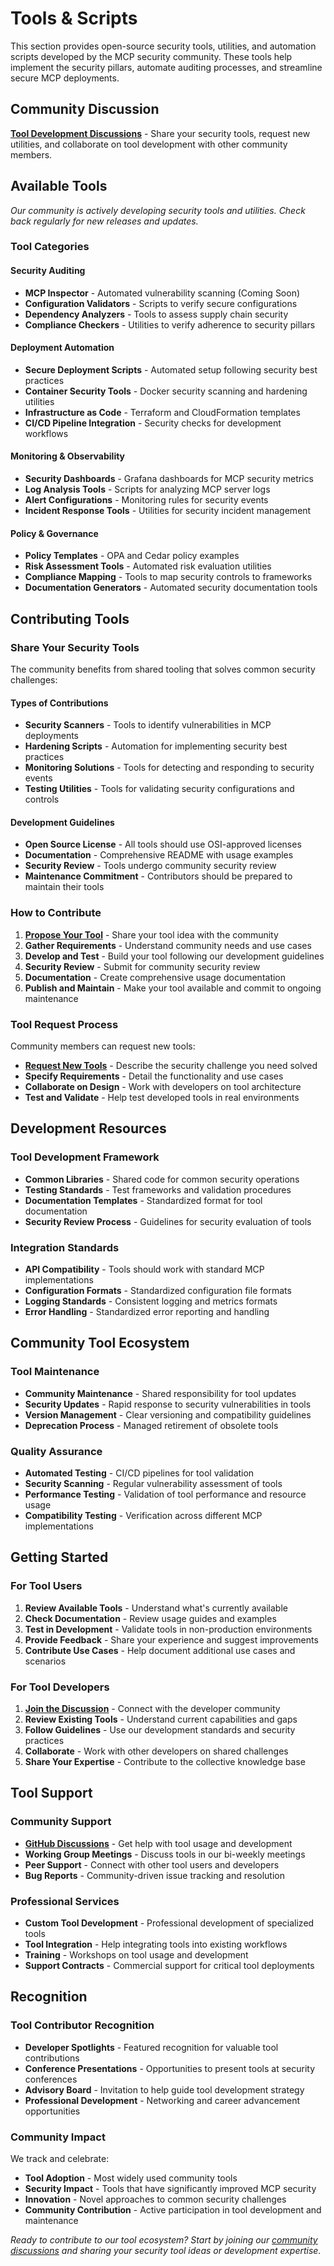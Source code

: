 # Tools & Scripts

This section provides open-source security tools, utilities, and automation scripts developed by the MCP security community. These tools help implement the security pillars, automate auditing processes, and streamline secure MCP deployments.

## Community Discussion

**[Tool Development Discussions](https://github.com/orgs/ModelContextProtocol-Security/discussions)** - Share your security tools, request new utilities, and collaborate on tool development with other community members.

## Available Tools

*Our community is actively developing security tools and utilities. Check back regularly for new releases and updates.*

### Tool Categories

#### Security Auditing
- **MCP Inspector** - Automated vulnerability scanning (Coming Soon)
- **Configuration Validators** - Scripts to verify secure configurations
- **Dependency Analyzers** - Tools to assess supply chain security
- **Compliance Checkers** - Utilities to verify adherence to security pillars

#### Deployment Automation
- **Secure Deployment Scripts** - Automated setup following security best practices
- **Container Security Tools** - Docker security scanning and hardening utilities
- **Infrastructure as Code** - Terraform and CloudFormation templates
- **CI/CD Pipeline Integration** - Security checks for development workflows

#### Monitoring & Observability
- **Security Dashboards** - Grafana dashboards for MCP security metrics
- **Log Analysis Tools** - Scripts for analyzing MCP server logs
- **Alert Configurations** - Monitoring rules for security events
- **Incident Response Tools** - Utilities for security incident management

#### Policy & Governance
- **Policy Templates** - OPA and Cedar policy examples
- **Risk Assessment Tools** - Automated risk evaluation utilities
- **Compliance Mapping** - Tools to map security controls to frameworks
- **Documentation Generators** - Automated security documentation tools

## Contributing Tools

### Share Your Security Tools
The community benefits from shared tooling that solves common security challenges:

#### Types of Contributions
- **Security Scanners** - Tools to identify vulnerabilities in MCP deployments
- **Hardening Scripts** - Automation for implementing security best practices
- **Monitoring Solutions** - Tools for detecting and responding to security events
- **Testing Utilities** - Tools for validating security configurations and controls

#### Development Guidelines
- **Open Source License** - All tools should use OSI-approved licenses
- **Documentation** - Comprehensive README with usage examples
- **Security Review** - Tools undergo community security review
- **Maintenance Commitment** - Contributors should be prepared to maintain their tools

### How to Contribute

1. **[Propose Your Tool](https://github.com/orgs/ModelContextProtocol-Security/discussions)** - Share your tool idea with the community
2. **Gather Requirements** - Understand community needs and use cases
3. **Develop and Test** - Build your tool following our development guidelines
4. **Security Review** - Submit for community security review
5. **Documentation** - Create comprehensive usage documentation
6. **Publish and Maintain** - Make your tool available and commit to ongoing maintenance

### Tool Request Process
Community members can request new tools:
- **[Request New Tools](https://github.com/orgs/ModelContextProtocol-Security/discussions)** - Describe the security challenge you need solved
- **Specify Requirements** - Detail the functionality and use cases
- **Collaborate on Design** - Work with developers on tool architecture
- **Test and Validate** - Help test developed tools in real environments

## Development Resources

### Tool Development Framework
- **Common Libraries** - Shared code for common security operations
- **Testing Standards** - Test frameworks and validation procedures
- **Documentation Templates** - Standardized format for tool documentation
- **Security Review Process** - Guidelines for security evaluation of tools

### Integration Standards
- **API Compatibility** - Tools should work with standard MCP implementations
- **Configuration Formats** - Standardized configuration file formats
- **Logging Standards** - Consistent logging and metrics formats
- **Error Handling** - Standardized error reporting and handling

## Community Tool Ecosystem

### Tool Maintenance
- **Community Maintenance** - Shared responsibility for tool updates
- **Security Updates** - Rapid response to security vulnerabilities in tools
- **Version Management** - Clear versioning and compatibility guidelines
- **Deprecation Process** - Managed retirement of obsolete tools

### Quality Assurance
- **Automated Testing** - CI/CD pipelines for tool validation
- **Security Scanning** - Regular vulnerability assessment of tools
- **Performance Testing** - Validation of tool performance and resource usage
- **Compatibility Testing** - Verification across different MCP implementations

## Getting Started

### For Tool Users
1. **Review Available Tools** - Understand what's currently available
2. **Check Documentation** - Review usage guides and examples
3. **Test in Development** - Validate tools in non-production environments
4. **Provide Feedback** - Share your experience and suggest improvements
5. **Contribute Use Cases** - Help document additional use cases and scenarios

### For Tool Developers
1. **[Join the Discussion](https://github.com/orgs/ModelContextProtocol-Security/discussions)** - Connect with the developer community
2. **Review Existing Tools** - Understand current capabilities and gaps
3. **Follow Guidelines** - Use our development standards and security practices
4. **Collaborate** - Work with other developers on shared challenges
5. **Share Your Expertise** - Contribute to the collective knowledge base

## Tool Support

### Community Support
- **[GitHub Discussions](https://github.com/orgs/ModelContextProtocol-Security/discussions)** - Get help with tool usage and development
- **Working Group Meetings** - Discuss tools in our bi-weekly meetings
- **Peer Support** - Connect with other tool users and developers
- **Bug Reports** - Community-driven issue tracking and resolution

### Professional Services
- **Custom Tool Development** - Professional development of specialized tools
- **Tool Integration** - Help integrating tools into existing workflows
- **Training** - Workshops on tool usage and development
- **Support Contracts** - Commercial support for critical tool deployments

## Recognition

### Tool Contributor Recognition
- **Developer Spotlights** - Featured recognition for valuable tool contributions
- **Conference Presentations** - Opportunities to present tools at security conferences
- **Advisory Board** - Invitation to help guide tool development strategy
- **Professional Development** - Networking and career advancement opportunities

### Community Impact
We track and celebrate:
- **Tool Adoption** - Most widely used community tools
- **Security Impact** - Tools that have significantly improved MCP security
- **Innovation** - Novel approaches to common security challenges
- **Community Contribution** - Active participation in tool development and maintenance

*Ready to contribute to our tool ecosystem? Start by joining our [community discussions](https://github.com/orgs/ModelContextProtocol-Security/discussions) and sharing your security tool ideas or development expertise.*
